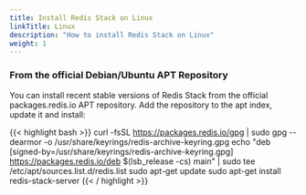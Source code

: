 ```yaml
---
title: Install Redis Stack on Linux
linkTitle: Linux
description: "How to install Redis Stack on Linux"
weight: 1
---
```




### From the official Debian/Ubuntu APT Repository
You can install recent stable versions of Redis Stack from the official packages.redis.io APT repository. Add the repository to the apt index, update it and install:

{{< highlight bash >}}
curl -fsSL https://packages.redis.io/gpg | sudo gpg --dearmor -o /usr/share/keyrings/redis-archive-keyring.gpg
echo "deb [signed-by=/usr/share/keyrings/redis-archive-keyring.gpg] https://packages.redis.io/deb $(lsb_release -cs) main" | sudo tee /etc/apt/sources.list.d/redis.list
sudo apt-get update
sudo apt-get install redis-stack-server
{{< / highlight >}}

